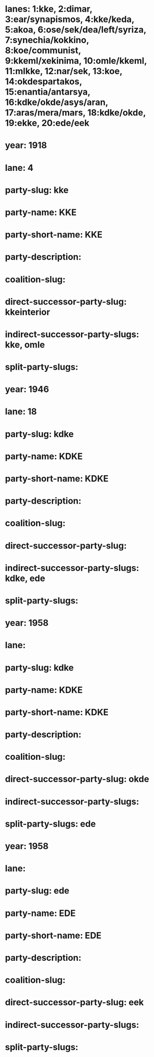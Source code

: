 # lanes: 1:kke, 2:dimar, 3:ear/synapismos, 4:kke/keda, 5:akoa, 6:ose/sek/dea/left/syriza, 7:synechia/kokkino, 8:koe/communist, 9:kkeml/xekinima, 10:omle/kkeml, 11:mlkke, 12:nar/sek, 13:koe, 14:okdespartakos, 15:enantia/antarsya, 16:kdke/okde/asys/aran, 17:aras/mera/mars, 18:kdke/okde, 19:ekke, 20:ede/eek

# year: 1918
# lane: 4
# party-slug: kke
# party-name: KKE
# party-short-name: KKE
# party-description:
# coalition-slug:
# direct-successor-party-slug: kkeinterior
# indirect-successor-party-slugs: kke, omle
# split-party-slugs:

# year: 1946
# lane: 18
# party-slug: kdke
# party-name: KDKE
# party-short-name: KDKE
# party-description:
# coalition-slug:
# direct-successor-party-slug:
# indirect-successor-party-slugs: kdke, ede
# split-party-slugs:

# year: 1958
# lane:
# party-slug: kdke
# party-name: KDKE
# party-short-name: KDKE
# party-description:
# coalition-slug:
# direct-successor-party-slug: okde
# indirect-successor-party-slugs:
# split-party-slugs: ede

# year: 1958
# lane:
# party-slug: ede
# party-name: EDE
# party-short-name: EDE
# party-description:
# coalition-slug:
# direct-successor-party-slug: eek
# indirect-successor-party-slugs:
# split-party-slugs:
